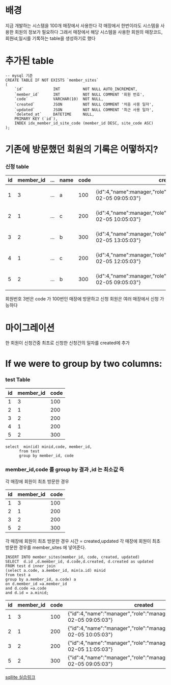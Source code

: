 # 배경
지금 개발하는 시스템을 100개 매장에서 사용한다
각 매장에서 한번이라도 시스템을 사용한 회원의 정보가 필요하다
그래서
매장에서 해당 시스템을 사용한 회원의
매장코드,회원id,일시를 기록하는 table을 생성하기로 했다

# 추가된 table


```
-- mysql 기준
CREATE TABLE IF NOT EXISTS `member_sites`
(
    `id`             INT          NOT NULL AUTO_INCREMENT,
    `member_id`      INT          NOT NULL COMMENT '회원 번호',
    `code`           VARCHAR(10)  NOT NULL,
    `created`        JSON         NOT NULL COMMENT '처음 사용 일자',
    `updated`        JSON         NOT NULL COMMENT '최근 사용 일자',
    `deleted_at`     DATETIME     NULL,
    PRIMARY KEY (`id`),
    INDEX idx_member_id_site_code (member_id DESC, site_code ASC)
);
```

# 기존에 방문했던 회원의 기록은 어떻하지?

### 신청 table

|id	|member_id	|...|	name	|code	|created	|updated
|---|---|---|---|---|---|---|
|1	|3|	...|	a	|100|{id":4,"name":manager,"role":"manager","datetime":"2022-02-05 09:05:03"}	|{id": 4 ,"name":manager,"role":"manager","datetime":"2022-02-06 09:05:03"}|
|2	|1|	...|	c	|200|{id":4,"name":manager,"role":"manager","datetime":"2022-02-05 10:05:03"}	|{id": 4 ,"name":manager,"role":"manager","datetime":"2022-02-05 10:05:03"}|
|3	|2|	...|	b	|300|{id":4,"name":manager,"role":"manager","datetime":"2022-02-05 13:05:03"}	|{id": 4 ,"name":manager,"role":"manager","datetime":"2022-02-06 09:05:03"}|
|4	|1|	...|	c	|200|{id":4,"name":manager,"role":"manager","datetime":"2022-02-05 12:05:03"}	|{id": 4 ,"name":manager,"role":"manager","datetime":"2022-02-05 12:05:03"}|
|5	|2|	...|	b	|300|{id":4,"name":manager,"role":"manager","datetime":"2022-02-05 09:05:03"}	|{id": 4 ,"name":manager,"role":"manager","datetime":"2022-02-06 09:05:03"}|

회원번호 3번은 code 가 100번인 매장에 방문하고 신청
회원은 여러 매장에서 신청 가능하다

# 마이그레이션
 
한 회원이 신청건중 최초로 신청한 신청건의 일자를 created에 추가

# If we were to group by two columns:
### test Table

| id | member_id | code |
|---|---|---|
| 1  |        3 |   100 |
| 2  |        1 |   200 |
| 3  |        2 |   200 |
| 4  |        1 |   200 |
| 5  |        2 |   300 |


```
select  min(id) minid,code, member_id,
      from test 
      group by member_id, code
```

### member_id,code 를 group by 결과 ,id 는 최소값 즉 
각 매장에 회원이 최초 방문한 경우

| id | member_id | code |
|---|---|---|
| 1  |        3 |   100 |
| 2  |        1 |   200 |
| 3  |        2 |   200 |
| 5  |        2 |   300 |

각 매장에 회원이 최초 방문한 경우 시간 = created,updated
각 매장에 회원이 최초 방문한 경우를 member_sites 에 넣어준다.
```
INSERT INTO member_sites(member_id, code, created, updated)
SELECT  d.id ,d.member_id, d.code,d.created, d.created as updated
FROM test d inner join
(select a.code, a.member_id, min(a.id) minid
from test a
group by a.member_id, a.code) a
on d.member_id =a.member_id
and d.code =a.code
and d.id = a.minid;

```

|id	|member_id	|code	|created	|updated|
|---|---|---|---|---|
1|3|100	|{"id":4,"name":"manager","role":"manager","datetime":"2022-02-05 09:05:03"}	|{"id":4,"name":"manager","role":"manager","datetime":"2022-02-05 09:05:03"}|
2|1|200	|{"id":4,"name":"manager","role":"manager","datetime":"2022-02-05 10:05:03"}	|{"id":4,"name":"manager","role":"manager","datetime":"2022-02-05 10:05:03"}|
3|2|200	|{"id":4,"name":"manager","role":"manager","datetime":"2022-02-05 11:05:03"}	|{"id":4,"name":"manager","role":"manager","datetime":"2022-02-05 11:05:03"}|
5|2|300	|{"id":4,"name":"manager","role":"manager","datetime":"2022-02-05 09:05:03"}	|{"id":4,"name":"manager","role":"manager","datetime":"2022-02-05 09:05:03"}|
 
[sqllite  실습링크](https://replit.com/@gwiyeomgo/migration20220206)




